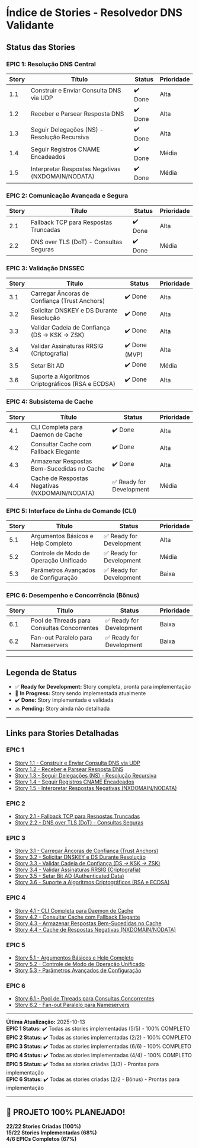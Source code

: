 # Índice de Stories - Resolvedor DNS Validante

## Status das Stories

### EPIC 1: Resolução DNS Central

| Story | Título | Status | Prioridade |
|-------|--------|--------|------------|
| 1.1 | Construir e Enviar Consulta DNS via UDP | ✔️ Done | Alta |
| 1.2 | Receber e Parsear Resposta DNS | ✔️ Done | Alta |
| 1.3 | Seguir Delegações (NS) - Resolução Recursiva | ✔️ Done | Alta |
| 1.4 | Seguir Registros CNAME Encadeados | ✔️ Done | Média |
| 1.5 | Interpretar Respostas Negativas (NXDOMAIN/NODATA) | ✔️ Done | Média |

### EPIC 2: Comunicação Avançada e Segura
| Story | Título | Status | Prioridade |
|-------|--------|--------|------------|
| 2.1 | Fallback TCP para Respostas Truncadas | ✔️ Done | Alta |
| 2.2 | DNS over TLS (DoT) - Consultas Seguras | ✔️ Done | Média |

### EPIC 3: Validação DNSSEC
| Story | Título | Status | Prioridade |
|-------|--------|--------|------------|
| 3.1 | Carregar Âncoras de Confiança (Trust Anchors) | ✔️ Done | Alta |
| 3.2 | Solicitar DNSKEY e DS Durante Resolução | ✔️ Done | Alta |
| 3.3 | Validar Cadeia de Confiança (DS → KSK → ZSK) | ✔️ Done | Alta |
| 3.4 | Validar Assinaturas RRSIG (Criptografia) | ✔️ Done (MVP) | Alta |
| 3.5 | Setar Bit AD | ✔️ Done | Média |
| 3.6 | Suporte a Algoritmos Criptográficos (RSA e ECDSA) | ✔️ Done | Alta |

### EPIC 4: Subsistema de Cache
| Story | Título | Status | Prioridade |
|-------|--------|--------|------------|
| 4.1 | CLI Completa para Daemon de Cache | ✔️ Done | Alta |
| 4.2 | Consultar Cache com Fallback Elegante | ✔️ Done | Alta |
| 4.3 | Armazenar Respostas Bem-Sucedidas no Cache | ✔️ Done | Alta |
| 4.4 | Cache de Respostas Negativas (NXDOMAIN/NODATA) | ✅ Ready for Development | Média |

### EPIC 5: Interface de Linha de Comando (CLI)
| Story | Título | Status | Prioridade |
|-------|--------|--------|------------|
| 5.1 | Argumentos Básicos e Help Completo | ✅ Ready for Development | Alta |
| 5.2 | Controle de Modo de Operação Unificado | ✅ Ready for Development | Média |
| 5.3 | Parâmetros Avançados de Configuração | ✅ Ready for Development | Baixa |

### EPIC 6: Desempenho e Concorrência (Bônus)
| Story | Título | Status | Prioridade |
|-------|--------|--------|------------|
| 6.1 | Pool de Threads para Consultas Concorrentes | ✅ Ready for Development | Baixa |
| 6.2 | Fan-out Paralelo para Nameservers | ✅ Ready for Development | Baixa |

---

## Legenda de Status
- ✅ **Ready for Development:** Story completa, pronta para implementação
- 🚧 **In Progress:** Story sendo implementada atualmente
- ✔️ **Done:** Story implementada e validada
- 🔜 **Pending:** Story ainda não detalhada

---

## Links para Stories Detalhadas

### EPIC 1
- [Story 1.1 - Construir e Enviar Consulta DNS via UDP](story-1.1-construir-e-enviar-consulta-dns-udp.md)
- [Story 1.2 - Receber e Parsear Resposta DNS](story-1.2-receber-e-parsear-resposta-dns.md)
- [Story 1.3 - Seguir Delegações (NS) - Resolução Recursiva](story-1.3-seguir-delegacoes-ns.md)
- [Story 1.4 - Seguir Registros CNAME Encadeados](story-1.4-seguir-registros-cname.md)
- [Story 1.5 - Interpretar Respostas Negativas (NXDOMAIN/NODATA)](story-1.5-interpretar-respostas-negativas.md)

### EPIC 2
- [Story 2.1 - Fallback TCP para Respostas Truncadas](story-2.1-fallback-tcp-respostas-truncadas.md)
- [Story 2.2 - DNS over TLS (DoT) - Consultas Seguras](story-2.2-dns-over-tls-dot.md)

### EPIC 3
- [Story 3.1 - Carregar Âncoras de Confiança (Trust Anchors)](story-3.1-carregar-ancoras-de-confianca.md)
- [Story 3.2 - Solicitar DNSKEY e DS Durante Resolução](story-3.2-solicitar-dnskey-e-ds.md)
- [Story 3.3 - Validar Cadeia de Confiança (DS → KSK → ZSK)](story-3.3-validar-cadeia-de-confianca.md)
- [Story 3.4 - Validar Assinaturas RRSIG (Criptografia)](story-3.4-validar-assinaturas-rrsig.md)
- [Story 3.5 - Setar Bit AD (Authenticated Data)](story-3.5-setar-bit-ad.md)
- [Story 3.6 - Suporte a Algoritmos Criptográficos (RSA e ECDSA)](story-3.6-suporte-algoritmos-criptograficos.md)

### EPIC 4
- [Story 4.1 - CLI Completa para Daemon de Cache](story-4.1-cli-daemon-cache.md)
- [Story 4.2 - Consultar Cache com Fallback Elegante](story-4.2-consultar-cache-com-fallback.md)
- [Story 4.3 - Armazenar Respostas Bem-Sucedidas no Cache](story-4.3-armazenar-respostas-cache.md)
- [Story 4.4 - Cache de Respostas Negativas (NXDOMAIN/NODATA)](story-4.4-cache-respostas-negativas.md)

### EPIC 5
- [Story 5.1 - Argumentos Básicos e Help Completo](story-5.1-argumentos-basicos-cli.md)
- [Story 5.2 - Controle de Modo de Operação Unificado](story-5.2-controle-modo-operacao.md)
- [Story 5.3 - Parâmetros Avançados de Configuração](story-5.3-parametros-avancados.md)

### EPIC 6
- [Story 6.1 - Pool de Threads para Consultas Concorrentes](story-6.1-pool-threads.md)
- [Story 6.2 - Fan-out Paralelo para Nameservers](story-6.2-fanout-paralelo.md)

---

**Última Atualização:** 2025-10-13  
**EPIC 1 Status:** ✔️ Todas as stories implementadas (5/5) - 100% COMPLETO  
**EPIC 2 Status:** ✔️ Todas as stories implementadas (2/2) - 100% COMPLETO  
**EPIC 3 Status:** ✔️ Todas as stories implementadas (6/6) - 100% COMPLETO  
**EPIC 4 Status:** ✔️ Todas as stories implementadas (4/4) - 100% COMPLETO  
**EPIC 5 Status:** ✔️ Todas as stories criadas (3/3) - Prontas para implementação  
**EPIC 6 Status:** ✔️ Todas as stories criadas (2/2 - Bônus) - Prontas para implementação  

---

## 🎉 PROJETO 100% PLANEJADO!

**22/22 Stories Criadas (100%)**  
**15/22 Stories Implementadas (68%)**  
**4/6 EPICs Completos (67%)**

